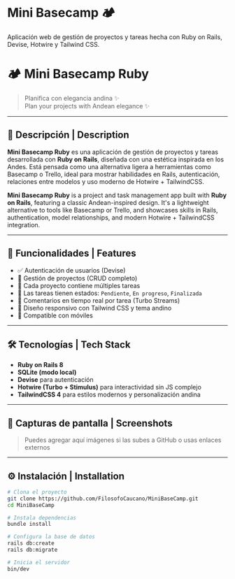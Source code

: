 # Mini Basecamp 🏕️

Aplicación web de gestión de proyectos y tareas hecha con Ruby on Rails, Devise, Hotwire y Tailwind CSS.

# 🏕️ Mini Basecamp Ruby

> Planifica con elegancia andina ✨  
> Plan your projects with Andean elegance ✨

---

## 📌 Descripción | Description

**Mini Basecamp Ruby** es una aplicación de gestión de proyectos y tareas desarrollada con **Ruby on Rails**, diseñada con una estética inspirada en los Andes. Está pensada como una alternativa ligera a herramientas como Basecamp o Trello, ideal para mostrar habilidades en Rails, autenticación, relaciones entre modelos y uso moderno de Hotwire + TailwindCSS.

**Mini Basecamp Ruby** is a project and task management app built with **Ruby on Rails**, featuring a classic Andean-inspired design. It's a lightweight alternative to tools like Basecamp or Trello, and showcases skills in Rails, authentication, model relationships, and modern Hotwire + TailwindCSS integration.

---

## 🚀 Funcionalidades | Features

- ✅ Autenticación de usuarios (Devise)
- 📁 Gestión de proyectos (CRUD completo)
- 🧩 Cada proyecto contiene múltiples tareas
- 🔄 Las tareas tienen estados: `Pendiente`, `En progreso`, `Finalizada`
- 💬 Comentarios en tiempo real por tarea (Turbo Streams)
- 🎨 Diseño responsivo con Tailwind CSS y tema andino
- 📱 Compatible con móviles

---

## 🛠️ Tecnologías | Tech Stack

- **Ruby on Rails 8**
- **SQLite (modo local)**
- **Devise** para autenticación
- **Hotwire (Turbo + Stimulus)** para interactividad sin JS complejo
- **TailwindCSS 4** para estilos modernos y personalización andina

---

## 📸 Capturas de pantalla | Screenshots

> Puedes agregar aquí imágenes si las subes a GitHub o usas enlaces externos

---

## ⚙️ Instalación | Installation

```bash
# Clona el proyecto
git clone https://github.com/FilosofoCaucano/MiniBaseCamp.git
cd MiniBaseCamp

# Instala dependencias
bundle install

# Configura la base de datos
rails db:create
rails db:migrate

# Inicia el servidor
bin/dev
```
